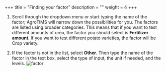 +++
title = "Finding your factor"
description = ""
weight = 4
+++

	
1.	Scroll through the dropdown menu or start typing the name of the factor; AgroFIMS will narrow down the possibilities for you. The factors are listed using broader categories. This means that if you want to test different amounts of urea, the factor you should select is **Fertilizer amount**. If you want to test different potato varieties, the factor will be Crop variety. 

2.	If the factor is not in the list, select **Other**. Then type the name of the factor in the text box, select the type of input, the unit if needed, and the levels. 
![factor](https://agrofims.github.io/helpdocs/images/factor.png) 